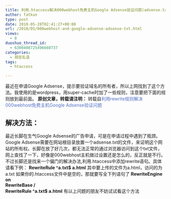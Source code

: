 ```yaml
---
title: 利用.htaccess解决000webhost免费主机Google Adsense验证问题(adsense.txt)
author: fatkun
type: post
date: 2010-05-28T02:41:27+00:00
url: /2010/05/000webhost-and-google-adsense-adsense-txt.html
views:
  - 8
duoshuo_thread_id:
  - 6300408725496660737
categories:
  - 胡言乱语
tags:
  - htaccess

---
```

最近在申请Google Adsense，提示要验证域名的所有者，所以上网找到了这个方法。我使用的是wordpress，用super-cache时加了一些规则，注意要把下面的规则放到最前面。
**原创文章，转载请注明：** 转载自<a style="color: #5371c5; text-decoration: none; padding: 0px; margin: 0px;" href="http://www.imlongleg.com/archives/94.html">利用rewrite规则解决000webhost免费主机Google Adsense验证问题</a>
## 解决方法：

最近长脚在生气Google Adsense的广告申请，可是在申请过程中遇到了瓶颈。Google Adsense需要在网站根目录放置一个adsense.txt的文件，来证明这个网站的所有权。长脚在放了好几次，都无法正常的通过浏览器访问到这个txt文件，网上查找了一下，好像是000webhost主机做过设置还是怎么的，反正就是不行。
不过长脚还是找来一个偏门的解决办法,利用.htaccess中添加rewrite语句。具体请看下例：
**RewriteRule ^a\.txt$ a.html**
其中要上传的文件为a.html，访问的为a.txt
如果你的.htaccess文件中是空的，那就要写全下列语句了
**RewriteEngine on  
RewriteBase /  
RewriteRule ^a\.txt$ a.html**
有以上问题的朋友不妨试试看这个方法